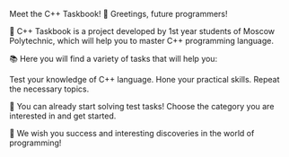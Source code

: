 Meet the C++ Taskbook! 
👋 Greetings, future programmers! 

🚀 C++ Taskbook is a project developed by 1st year students of Moscow Polytechnic, which will help you to master C++ programming language.

📚 Here you will find a variety of tasks that will help you:

 Test your knowledge of C++ language.
 Hone your practical skills.
 Repeat the necessary topics.
 
💪 You can already start solving test tasks! Choose the category you are interested in and get started. 

🌟 We wish you success and interesting discoveries in the world of programming! 

